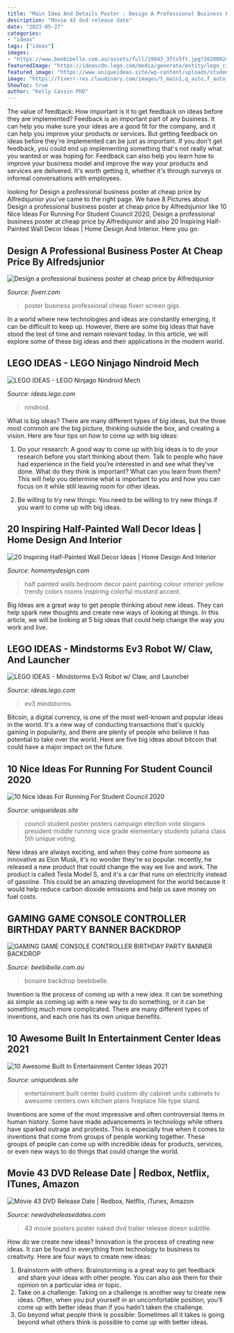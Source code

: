 ```yaml
---
title: "Main Idea And Details Poster : Design A Professional Business Poster At Cheap Price By Alfredsjunior"
description: "Movie 43 dvd release date"
date: "2023-05-27"
categories:
- "ideas"
tags: ["ideas"]
images:
- "https://www.beebibelle.com.au/assets/full/19943_3ftx5ft.jpg?20200924134128"
featuredImage: "https://ideascdn.lego.com/media/generate/entity/lego_ci/project/13b1e0df-d128-4e2e-be49-d9b2a0f52051/1/resize:1600:900"
featured_image: "https://www.uniqueideas.site/wp-content/uploads/student-council-election-poster-juliana-pinterest-students-7.jpg"
image: "https://fiverr-res.cloudinary.com/images/t_main1,q_auto,f_auto,q_auto,f_auto/gigs/161505576/original/e64e7977dc1540d8800dedd14403371d2581db31/design-a-professional-business-poster-for-at-cheap-price.jpg"
ShowToc: true
author: "Kelly Cassin PhD"
---
```



The value of feedback: How important is it to get feedback on ideas before they are implemented?
Feedback is an important part of any business. It can help you make sure your ideas are a good fit for the company, and it can help you improve your products or services. But getting feedback on ideas before they're implemented can be just as important. If you don't get feedback, you could end up implementing something that's not really what you wanted or was hoping for. Feedback can also help you learn how to improve your business model and improve the way your products and services are delivered. It's worth getting it, whether it's through surveys or informal conversations with employees.

	

		
looking for Design a professional business poster at cheap price by Alfredsjunior you've came to the right page. We have 8 Pictures about Design a professional business poster at cheap price by Alfredsjunior like 10 Nice Ideas For Running For Student Council 2020, Design a professional business poster at cheap price by Alfredsjunior and also 20 Inspiring Half-Painted Wall Decor Ideas | Home Design And Interior. Here you go:
		
    
## Design A Professional Business Poster At Cheap Price By Alfredsjunior

<img loading=lazy src="https://fiverr-res.cloudinary.com/images/t_main1,q_auto,f_auto,q_auto,f_auto/gigs/161505576/original/e64e7977dc1540d8800dedd14403371d2581db31/design-a-professional-business-poster-for-at-cheap-price.jpg" onerror="this.onerror=null;this.src='https://tse3.mm.bing.net/th?id=OIP.YDK4N55mGaDCQulYibH0hQHaKY&amp;pid=15.1';" alt="Design a professional business poster at cheap price by Alfredsjunior">

_Source: fiverr.com_

>poster business professional cheap fiverr screen gigs. 

	

In a world where new technologies and ideas are constantly emerging, it can be difficult to keep up. However, there are some big ideas that have stood the test of time and remain relevant today. In this article, we will explore some of these big ideas and their applications in the modern world.

    
## LEGO IDEAS - LEGO Ninjago Nindroid Mech

<img loading=lazy src="https://ideascdn.lego.com/media/generate/entity/lego_ci/project/13b1e0df-d128-4e2e-be49-d9b2a0f52051/1/resize:1600:900" onerror="this.onerror=null;this.src='https://tse3.mm.bing.net/th?id=OIP.tnGYcOHGXU8K-keqeLMx8QHaE3&amp;pid=15.1';" alt="LEGO IDEAS - LEGO Ninjago Nindroid Mech">

_Source: ideas.lego.com_

>nindroid. 

	

What is big ideas?
There are many different types of big ideas, but the three most common are the big picture, thinking outside the box, and creating a vision. Here are four tips on how to come up with big ideas:
1. Do your research: A good way to come up with big ideas is to do your research before you start thinking about them. Talk to people who have had experience in the field you’re interested in and see what they’ve done. What do they think is important? What can you learn from them? This will help you determine what is important to you and how you can focus on it while still leaving room for other ideas.

2. Be willing to try new things: You need to be willing to try new things if you want to come up with big ideas.

    
## 20 Inspiring Half-Painted Wall Decor Ideas | Home Design And Interior

<img loading=lazy src="http://homemydesign.com/wp-content/uploads/2014/07/yellow-half-painted-bedroom.jpg" onerror="this.onerror=null;this.src='https://tse4.mm.bing.net/th?id=OIP.cfXAwfaVCZW4qkmlloy5yAHaLH&amp;pid=15.1';" alt="20 Inspiring Half-Painted Wall Decor Ideas | Home Design And Interior">

_Source: homemydesign.com_

>half painted walls bedroom decor paint painting colour interior yellow trendy colors rooms inspiring colorful mustard accent. 

	

Big Ideas are a great way to get people thinking about new ideas. They can help spark new thoughts and create new ways of looking at things. In this article, we will be looking at 5 big ideas that could help change the way you work and live.

    
## LEGO IDEAS - Mindstorms Ev3 Robot W/ Claw, And Launcher

<img loading=lazy src="https://ideascdn.lego.com/media/generate/entity/lego_ci/project/7c9673f6-07f3-4a05-bba4-2cb44c0a9599/1/resize:1600:900/legacy" onerror="this.onerror=null;this.src='https://tse1.mm.bing.net/th?id=OIP.kUPNhzNnv8hz8UMgZoksaAHaFj&amp;pid=15.1';" alt="LEGO IDEAS - Mindstorms Ev3 Robot w/ Claw, and Launcher">

_Source: ideas.lego.com_

>ev3 mindstorms. 

	

Bitcoin, a digital currency, is one of the most well-known and popular ideas in the world. It's a new way of conducting transactions that's quickly gaining in popularity, and there are plenty of people who believe it has potential to take over the world. Here are five big ideas about bitcoin that could have a major impact on the future.

    
## 10 Nice Ideas For Running For Student Council 2020

<img loading=lazy src="https://www.uniqueideas.site/wp-content/uploads/student-council-election-poster-juliana-pinterest-students-7.jpg" onerror="this.onerror=null;this.src='https://tse4.mm.bing.net/th?id=OIP.CpZe_yn-JTZSL_ZlL-iM0QHaJ4&amp;pid=15.1';" alt="10 Nice Ideas For Running For Student Council 2020">

_Source: uniqueideas.site_

>council student poster posters campaign election vote slogans president middle running vice grade elementary students juliana class 5th unique voting. 

	

New ideas are always exciting, and when they come from someone as innovative as Elon Musk, it's no wonder they're so popular. recently, he released a new product that could change the way we live and work. The product is called Tesla Model S, and it's a car that runs on electricity instead of gasoline. This could be an amazing development for the world because it would help reduce carbon dioxide emissions and help us save money on fuel costs.

    
## GAMING GAME CONSOLE CONTROLLER BIRTHDAY PARTY BANNER BACKDROP

<img loading=lazy src="https://www.beebibelle.com.au/assets/full/19943_3ftx5ft.jpg?20200924134128" onerror="this.onerror=null;this.src='https://tse3.mm.bing.net/th?id=OIP.K-AXc1YZbtaZ12eW5pXRJQHaFE&amp;pid=15.1';" alt="GAMING GAME CONSOLE CONTROLLER BIRTHDAY PARTY BANNER BACKDROP">

_Source: beebibelle.com.au_

>bonaire backdrop beebibelle. 

	

Invention is the process of coming up with a new idea. It can be something as simple as coming up with a new way to do something, or it can be something much more complicated. There are many different types of inventions, and each one has its own unique benefits.

    
## 10 Awesome Built In Entertainment Center Ideas 2021

<img loading=lazy src="https://www.uniqueideas.site/wp-content/uploads/wall-units-best-built-in-entertainment-center-diy-how-to-build.jpg" onerror="this.onerror=null;this.src='https://tse3.mm.bing.net/th?id=OIP.dErQrHXchjOgtjIP3c1LYwHaE7&amp;pid=15.1';" alt="10 Awesome Built In Entertainment Center Ideas 2021">

_Source: uniqueideas.site_

>entertainment built center build custom diy cabinet units cabinets tv awesome centers own kitchen plans fireplace file type stand. 

	

Inventions are some of the most impressive and often controversial items in human history. Some have made advancements in technology while others have sparked outrage and protests. This is especially true when it comes to inventions that come from groups of people working together. These groups of people can come up with incredible ideas for products, services, or even new ways to do things that could change the world.

    
## Movie 43 DVD Release Date | Redbox, Netflix, ITunes, Amazon

<img loading=lazy src="https://www.newdvdreleasedates.com/images/posters/large/movie-43-2013-06.jpg" onerror="this.onerror=null;this.src='https://tse2.mm.bing.net/th?id=OIP.knsTCKFm2qryqEy4LdqiSQHaLH&amp;pid=15.1';" alt="Movie 43 DVD Release Date | Redbox, Netflix, iTunes, Amazon">

_Source: newdvdreleasedates.com_

>43 movie posters poster naked dvd trailer release doesn subtitle. 

	

How do we create new ideas?
Innovation is the process of creating new ideas. It can be found in everything from technology to business to creativity. Here are four ways to create new ideas:

1. Brainstorm with others: Brainstorming is a great way to get feedback and share your ideas with other people. You can also ask them for their opinion on a particular idea or topic.
2. Take on a challenge: Taking on a challenge is another way to create new ideas. Often, when you put yourself in an uncomfortable position, you’ll come up with better ideas than if you hadn’t taken the challenge.
3. Go beyond what people think is possible: Sometimes all it takes is going beyond what others think is possible to come up with better ideas.

